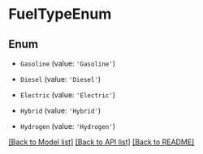 # FuelTypeEnum


## Enum

* `Gasoline` (value: `'Gasoline'`)

* `Diesel` (value: `'Diesel'`)

* `Electric` (value: `'Electric'`)

* `Hybrid` (value: `'Hybrid'`)

* `Hydrogen` (value: `'Hydrogen'`)

[[Back to Model list]](../README.md#documentation-for-models) [[Back to API list]](../README.md#documentation-for-api-endpoints) [[Back to README]](../README.md)
